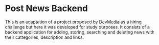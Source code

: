 # Post News Backend

This is an adaptation of a project proposed by [DevMedia](https://www.devmedia.com.br/) as a hiring challenge but here it was developed for study purposes. It consists of a backend application for adding, storing, searching and deleting news with their cattegories, description and links.
